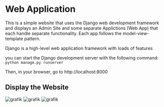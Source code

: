 # Web Application
This is a simple website that uses the Django web development framework and displays an Admin Site and some separate Applictions (Web App) that each handle separate functionality.
Each app follows the model-view-template pattern.

Django is a high-level web application framework with loads of features

you can start the Django development server with the following command: `python manage.py runserver`

Then, in your browser, go to http://localhost:8000

## Display the Website
![grafik](https://github.com/maalja/Website-with-Django/assets/153437966/2c6b53d1-7ba7-47b5-a051-72d8c3ed6cdc)
![grafik](https://github.com/maalja/Website-with-Django/assets/153437966/eb88190d-d17d-4c05-933d-d624c9269ae9)
![grafik](https://github.com/maalja/Website-with-Django/assets/153437966/73ea4f85-2947-4859-8211-b4c213249431)


